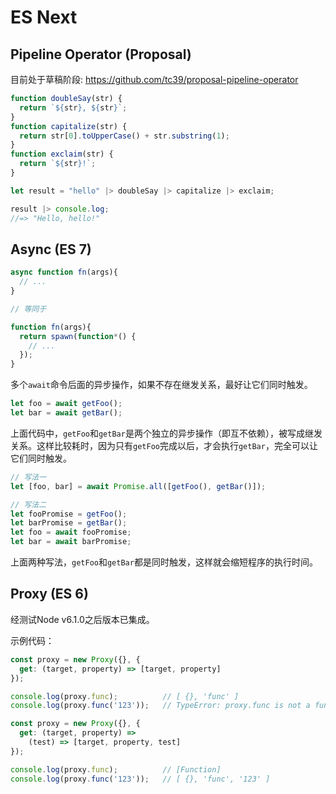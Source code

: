 # ES Next

## Pipeline Operator (Proposal)

目前处于草稿阶段: <https://github.com/tc39/proposal-pipeline-operator>

```js
function doubleSay(str) {
  return `${str}, ${str}`;
}
function capitalize(str) {
  return str[0].toUpperCase() + str.substring(1);
}
function exclaim(str) {
  return `${str}!`;
}

let result = "hello" |> doubleSay |> capitalize |> exclaim;

result |> console.log;
//=> "Hello, hello!"
```

## Async (ES 7)

```js
async function fn(args){
  // ...
}

// 等同于

function fn(args){
  return spawn(function*() {
    // ...
  });
}
```

多个`await`命令后面的异步操作，如果不存在继发关系，最好让它们同时触发。

```javascript
let foo = await getFoo();
let bar = await getBar();
```

上面代码中，`getFoo`和`getBar`是两个独立的异步操作（即互不依赖），被写成继发关系。这样比较耗时，因为只有`getFoo`完成以后，才会执行`getBar`，完全可以让它们同时触发。

```javascript
// 写法一
let [foo, bar] = await Promise.all([getFoo(), getBar()]);

// 写法二
let fooPromise = getFoo();
let barPromise = getBar();
let foo = await fooPromise;
let bar = await barPromise;
```

上面两种写法，`getFoo`和`getBar`都是同时触发，这样就会缩短程序的执行时间。

## Proxy (ES 6)

经测试Node v6.1.0之后版本已集成。

示例代码：


```js
const proxy = new Proxy({}, {
  get: (target, property) => [target, property]
});

console.log(proxy.func);          // [ {}, 'func' ]
console.log(proxy.func('123'));   // TypeError: proxy.func is not a function
```

```js
const proxy = new Proxy({}, {
  get: (target, property) =>
    (test) => [target, property, test]
});

console.log(proxy.func);          // [Function]
console.log(proxy.func('123'));   // [ {}, 'func', '123' ]
```
